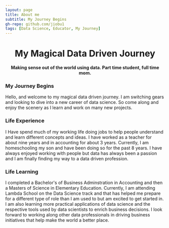 ```yaml
---
layout: page
title: About me
subtitle: My Journey Begins
gh-repo: github.com/jiobu1
tags: [Data Science, Educator, My Journey]
---
```


<h1 align="center"> My Magical Data Driven Journey </h1>
<p align="center"><strong> Making sense out of the world using data. Part time student, full time mom. </strong></p>


<h3> My Journey Begins </h3>

<p> Hello, and welcome to my magical data driven journey. I am switching gears and looking to dive into a new career of data science. So come along and enjoy the scenery as I learn and work on many new projects. </p>

<h3> Life Experience </h3>

<p> I Have spend much of my working life doing jobs to help people understand and learn different concepts and ideas. I have worked as a teacher for about nine years and in accounting for about 3 years. Currently, I am homeschooling my son and have been doing so for the past 8 years. I have always enjoyed working with people but data has always been a passion and I am finally finding my way to a data driven profession. </p>

<h3> Life Learning </h3>

<p> I completed a Bachelor's of Business Adminstration in Accounting and then a Masters of Science in Elementary Education. Currently, I am attending Lambda School on the Data Science track and that has helped me prepare for a different type of role than I am used to but am excited to get started in. I am also learning more practical applications of data science and the respective tools used by data scientists to enrich business decisions. I look forward to working along other data professionals in driving business initiatives that help make the world a better place.</p>
